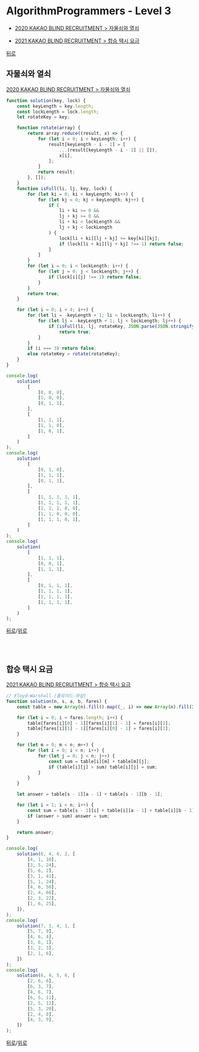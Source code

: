 # AlgorithmProgrammers - Level 3

* [2020 KAKAO BLIND RECRUITMENT > 자물쇠와 열쇠](#자물쇠와-열쇠)

* [2021 KAKAO BLIND RECRUITMENT > 합승 택시 요금](#합승-택시-요금)

[뒤로](https://github.com/SeongYongLee/TIL/tree/main/AlgorithmProgrammers)

## 자물쇠와 열쇠

[2020 KAKAO BLIND RECRUITMENT > 자물쇠와 열쇠](https://programmers.co.kr/learn/courses/30/lessons/60059)

``` js
function solution(key, lock) {
    const keyLength = key.length;
    const lockLength = lock.length;
    let rotateKey = key;

    function rotate(array) {
        return array.reduce((result, x) => {
            for (let i = 0; i < keyLength; i++) {
                result[keyLength - i - 1] = [
                    ...(result[keyLength - i - 1] || []),
                    x[i],
                ];
            }
            return result;
        }, []);
    }
    function isFull(li, lj, key, lock) {
        for (let ki = 0; ki < keyLength; ki++) {
            for (let kj = 0; kj < keyLength; kj++) {
                if (
                    li + ki >= 0 &&
                    lj + kj >= 0 &&
                    li + ki < lockLength &&
                    lj + kj < lockLength
                ) {
                    lock[li + ki][lj + kj] += key[ki][kj];
                    if (lock[li + ki][lj + kj] !== 1) return false;
                }
            }
        }
        for (let i = 0; i < lockLength; i++) {
            for (let j = 0; j < lockLength; j++) {
                if (lock[i][j] !== 1) return false;
            }
        }
        return true;
    }

    for (let i = 0; i < 4; i++) {
        for (let li = -keyLength + 1; li < lockLength; li++) {
            for (let lj = -keyLength + 1; lj < lockLength; lj++) {
                if (isFull(li, lj, rotateKey, JSON.parse(JSON.stringify(lock))))
                    return true;
            }
        }
        if (i === 3) return false;
        else rotateKey = rotate(rotateKey);
    }
}

console.log(
    solution(
        [
            [0, 0, 0],
            [1, 0, 0],
            [0, 1, 1],
        ],
        [
            [1, 1, 1],
            [1, 1, 0],
            [1, 0, 1],
        ]
    )
);
console.log(
    solution(
        [
            [0, 1, 0],
            [1, 1, 1],
            [0, 1, 1],
        ],
        [
            [1, 1, 1, 1, 1],
            [1, 1, 1, 1, 1],
            [1, 1, 1, 0, 0],
            [1, 1, 0, 0, 0],
            [1, 1, 1, 0, 1],
        ]
    )
);
console.log(
    solution(
        [
            [1, 1, 1],
            [0, 0, 1],
            [1, 1, 1],
        ],
        [
            [0, 1, 1, 1],
            [1, 1, 1, 1],
            [1, 1, 1, 1],
            [1, 1, 1, 1],
        ]
    )
);
```

[뒤로](https://github.com/SeongYongLee/TIL/tree/main/AlgorithmProgrammers)/[위로](#algorithmprogrammers---level-3)

</br></br>

## 합승 택시 요금

[2021 KAKAO BLIND RECRUITMENT > 합승 택시 요금](https://programmers.co.kr/learn/courses/30/lessons/72413)

``` js
// Floyd–Warshall (플로이드-와샬)
function solution(n, s, a, b, fares) {
    const table = new Array(n).fill().map((_, i) => new Array(n).fill(Infinity).fill(0, i, i + 1));

    for (let i = 0; i < fares.length; i++) {
        table[fares[i][0] - 1][fares[i][1] - 1] = fares[i][2];
        table[fares[i][1] - 1][fares[i][0] - 1] = fares[i][2];
    }

    for (let m = 0; m < n; m++) {
        for (let i = 0; i < n; i++) {
            for (let j = 0; j < n; j++) {
                const sum = table[i][m] + table[m][j];
                if (table[i][j] > sum) table[i][j] = sum;
            }
        }
    }

    let answer = table[s - 1][a - 1] + table[s - 1][b - 1];

    for (let i = 1; i < n; i++) {
        const sum = table[s - 1][i] + table[i][a - 1] + table[i][b - 1];
        if (answer > sum) answer = sum;
    }

    return answer;
}

console.log(
    solution(6, 4, 6, 2, [
        [4, 1, 10],
        [3, 5, 24],
        [5, 6, 2],
        [3, 1, 41],
        [5, 1, 24],
        [4, 6, 50],
        [2, 4, 66],
        [2, 3, 22],
        [1, 6, 25],
    ]),
);
console.log(
    solution(7, 3, 4, 1, [
        [5, 7, 9],
        [4, 6, 4],
        [3, 6, 1],
        [3, 2, 3],
        [2, 1, 6],
    ])
);
console.log(
    solution(6, 4, 5, 6, [
        [2, 6, 6],
        [6, 3, 7],
        [4, 6, 7],
        [6, 5, 11],
        [2, 5, 12],
        [5, 3, 20],
        [2, 4, 8],
        [4, 3, 9],
    ])
);
```

[뒤로](https://github.com/SeongYongLee/TIL/tree/main/AlgorithmProgrammers)/[위로](#algorithmprogrammers---level-3)

</br></br>